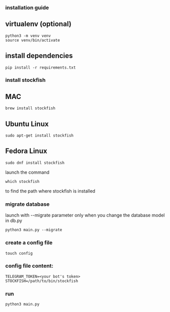 ### installation guide

## virtualenv (optional)
```
python3 -m venv venv
source venv/bin/activate
```

## install dependencies
```
pip install -r requirements.txt
```

### install stockfish

## MAC ###
```
brew install stockfish
```

## Ubuntu Linux
```
sudo apt-get install stockfish

```

## Fedora Linux 
```
sudo dnf install stockfish
```

launch the command 
```
which stockfish 
```
to find the path where stockfish is installed

### migrate database
launch with --migrate parameter only when you change the database model in db.py
```
python3 main.py --migrate
```

### create a config file
```
touch config
```

### config file content:
```
TELEGRAM_TOKEN=<your bot's token>
STOCKFISH=/path/to/bin/stockfish
```

### run
```
python3 main.py
```
